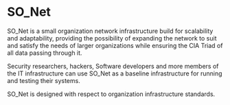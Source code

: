 # SO_Net
SO_Net is a small organization network infrastructure build for scalability and adaptability, providing the possibility of expanding the network to suit and satisfy the needs of larger organizations while ensuring the CIA Triad of all data passing through it.

Security researchers, hackers, Software developers and more members of the IT infrastructure can use SO_Net as a baseline infrastructure for running and testing their systems. 

SO_Net is designed with respect to organization infrastructure standards.
